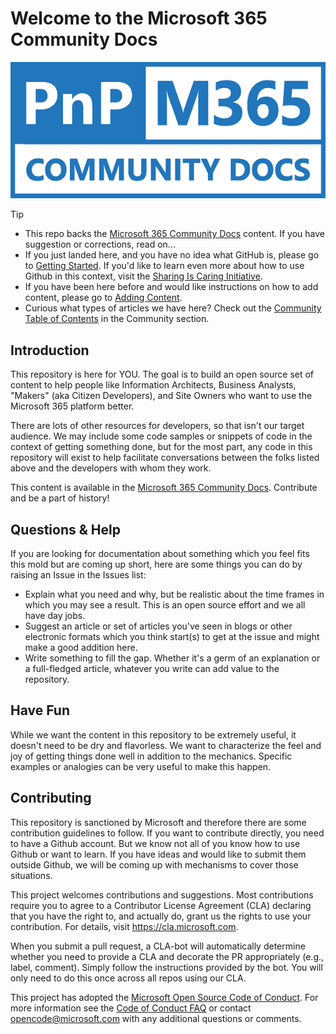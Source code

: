 # Welcome to the Microsoft 365 Community Docs

![M365 Community Docs](Community/media/microsoft-365-community/M365Community1-600px.png "M365 Community Docs")

> [!TIP]
> * This repo backs the [Microsoft 365 Community Docs](https://docs.microsoft.com/en-us/microsoft-365/community/) content. If you have suggestion or corrections, read on...
> * If you just landed here, and you have no idea what GitHub is, please go to [Getting Started](Community/getting-started.md). If you'd like to learn even more about how to use Github in this context, visit the [Sharing Is Caring Initiative](https://pnp.github.io/sharing-is-caring/).
> * If you have been here before and would like instructions on how to add content, please go to [Adding Content](Community/adding-content.md).
> * Curious what types of articles we have here? Check out the [Community Table of Contents](Community/TOC.md) in the Community section.

## Introduction

This repository is here for YOU. The goal is to build an open source set of content to help people like Information Architects, Business Analysts, "Makers" (aka Citizen Developers), and Site Owners who want to use the Microsoft 365 platform better.

There are lots of other resources for developers, so that isn't our target audience. We may include some code samples or snippets of code in the context of getting something done, but for the most part, any code in this repository will exist to help facilitate conversations between the folks listed above and the developers with whom they work.

This content is available in the [Microsoft 365 Community Docs](https://docs.microsoft.com/en-us/microsoft-365/community/). Contribute and be a part of history!

## Questions & Help

If you are looking for documentation about something which you feel fits this mold but are coming up short, here are some things you can do by raising an Issue in the Issues list:

* Explain what you need and why, but be realistic about the time frames in which you may see a result. This is an open source effort and we all have day jobs.
* Suggest an article or set of articles you've seen in blogs or other electronic formats which you think start(s) to get at the issue and might make a good addition here.
* Write something to fill the gap. Whether it's a germ of an explanation or a full-fledged article, whatever you write can add value to the repository.

## Have Fun

While we want the content in this repository to be extremely useful, it doesn't need to be dry and flavorless. We want to characterize the feel and joy of getting things done well in addition to the mechanics. Specific examples or analogies can be very useful to make this happen.

## Contributing

This repository is sanctioned by Microsoft and therefore there are some contribution guidelines to follow. If you want to contribute directly, you need to have a Github account. But we know not all of you know how to use Github or want to learn. If you have ideas and would like to submit them outside Github, we will be coming up with mechanisms to cover those situations.

This project welcomes contributions and suggestions. Most contributions require you to agree to a Contributor License Agreement (CLA) declaring that you have the right to, and actually do, grant us the rights to use your contribution. For details, visit https://cla.microsoft.com.

When you submit a pull request, a CLA-bot will automatically determine whether you need to provide a CLA and decorate the PR appropriately (e.g., label, comment). Simply follow the instructions provided by the bot. You will only need to do this once across all repos using our CLA.

This project has adopted the [Microsoft Open Source Code of Conduct](https://opensource.microsoft.com/codeofconduct/).
For more information see the [Code of Conduct FAQ](https://opensource.microsoft.com/codeofconduct/faq/) or
contact [opencode@microsoft.com](mailto:opencode@microsoft.com) with any additional questions or comments.
